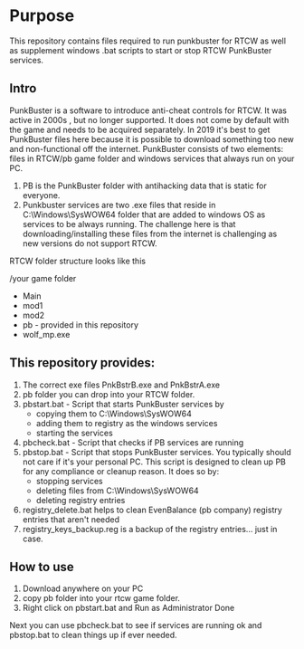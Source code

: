 # Purpose
This repository contains files required to run punkbuster for RTCW as well as supplement windows .bat scripts to start or stop RTCW PunkBuster services. 

## Intro
PunkBuster is a software to introduce anti-cheat controls for RTCW. It was active in 2000s , but no longer supported. It does not come by default with the game and needs to be acquired separately. In 2019 it's best to get PunkBuster files here because it is possible to download something too new and non-functional off the internet.
PunkBuster consists of two elements: files in RTCW/pb game folder and windows services that always run on your PC.

1. PB is the PunkBuster folder with antihacking data that is static for everyone. 
2. Punkbuster services are two .exe files that reside in C:\Windows\SysWOW64 folder that are added to windows OS as services to be always running. 
The challenge here is that downloading/installing these files from the internet is challenging as new versions do not support RTCW. 


RTCW folder structure looks like this

/your game folder
  * Main
  * mod1
  * mod2
  * pb  - provided in this repository
  * wolf_mp.exe

## This repository provides:
1. The correct exe files PnkBstrB.exe and PnkBstrA.exe
2. pb folder you can drop into your RTCW folder.
3. pbstart.bat - Script that starts PunkBuster services by 
    * copying them to C:\Windows\SysWOW64
    * adding them to registry as the windows services
    * starting the services 
4. pbcheck.bat - Script that checks if PB services are running
5. pbstop.bat - Script that stops PunkBuster services. You typically should not care if it's your personal PC. This script is designed to clean up PB for any compliance or cleanup reason. It does so by:
    * stopping services
    * deleting files from C:\Windows\SysWOW64
    * deleting registry entries
6. registry_delete.bat helps to clean EvenBalance (pb company) registry entries that aren't needed
7. registry_keys_backup.reg is a backup of the registry entries... just in case.
  

## How to use
1. Download anywhere on your PC
2. copy pb folder into your rtcw game folder.
3. Right click on pbstart.bat and Run as Administrator
 Done
 
 Next you can use pbcheck.bat to see if services are running ok and pbstop.bat to clean things up if ever needed.
